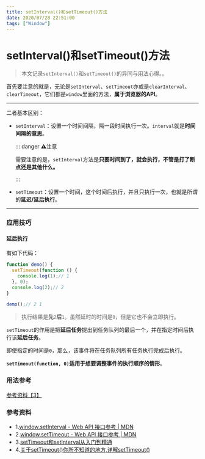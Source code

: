 ```yaml
---
title: setInterval()和setTimeout()方法
date: 2020/07/28 22:51:00
tags: ["Window"]
---
```


# setInterval()和setTimeout()方法

<ClientOnly>
  <display-bar :displayData="$frontmatter"></display-bar>
</ClientOnly>

> 本文记录`setInterval()`和`setTimeout()`的异同与用法心得。。

首先要注意的就是，无论是`setInterval`、`setTimeout`亦或是`clearInterval`、`clearTimeout`，它们都是`window`里面的方法，**属于浏览器的API**。

****

二者基本区别：

* `setInterval`：设置一个时间间隔，隔一段时间执行一次。`interval`就是**时间间隔的意思**。

  ::: danger ⚠️注意

  需要注意的是，`setInterval`方法是**只要时间到了，就会执行，不管是打了断点还是其他什么。**

  :::

* `setTimeout`：设置一个时间，这个时间后执行，并且只执行一次，也就是所谓的**延迟/延后执行**。

****

### 应用技巧

#### 延后执行

有如下代码：

```js {3,5}
function demo() {
  setTimeout(function () {
    console.log(1);// 1
  }, 0);
  console.log(2);// 2
}

demo();// 2 1
```

> 执行结果是**先**`2`**后**`1`。虽然延时的时间是`0`，但是它也不会立即执行。

`setTimeout`的作用是把**延后任务**提出到任务队列的最后一个，并在指定时间后执行该**延后任务**。

即使指定的时间是`0`，那么，该事件将在任务队列所有任务执行完成后执行。

**`setTimeout(function, 0)`适用于想要调整事件的执行顺序的情形**。

### 用法参考

[参考资料【3】](#参考资料)

### 参考资料

* 1.[window.setInterval - Web API 接口参考 | MDN](https://developer.mozilla.org/zh-CN/docs/Web/API/Window/setInterval)
* 2.[window.setTimeout - Web API 接口参考 | MDN](https://developer.mozilla.org/zh-CN/docs/Web/API/Window/setTimeout)
* 3.[setTimeout和setInterval从入门到精通](https://www.cnblogs.com/pelli/p/6225858.html)
* 4.[关于setTimeout()你所不知道的地方,详解setTimeout()](http://caibaojian.com/about-settimeout.html)

